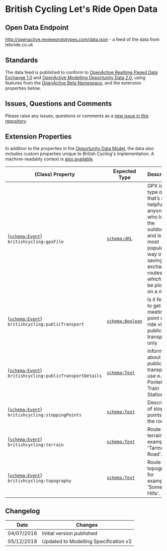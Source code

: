 # British Cycling Let's Ride Open Data

## Open Data Endpoint
http://openactive.reviewprototypes.com/data.json - a feed of the data from letsride.co.uk

## Standards
The data feed is published to conform to [OpenActive Realtime Paged Data Exchange 1.0](https://www.openactive.io/realtime-paged-data-exchange/1.0/) and [OpenActive Modelling Opportunity Data 2.0](https://www.openactive.io/modelling-opportunity-data/), using features from the [OpenActive Beta Namespace](https://www.openactive.io/ns-beta/), and the extension properties below.

## Issues, Questions and Comments
Please raise any issues, questions or comments as a [new issue in this repository](https://github.com/jrlerdorf-openactive/opendata/issues).

## Extension Properties
In addition to the properties in the [Opportunity Data Model](https://www.openactive.io/modelling-opportunity-data/), the data also includes custom properties unique to British Cycling's implementation. A machine-readably context is [also available](http://data.letsride.co.uk/opendata/britishcycling.jsonld).

| (Class) Property    |  Expected Type  | Description                                                         |
|---------------------|-----------------|---------------------------------------------------------------------|
| <a name="gpxFile"></a> ([`schema:Event`](https://schema.org/Event)) <br/>  `britishcycling:gpxFile` | [`schema:URL`](https://schema.org/URL) | GPX is a type of file that’s really helpful to anyone who loves the outdoors, and is the most popular way of saving and exchanging routes which can be plotted on a map. |
| <a name="publicTransport"></a> ([`schema:Event`](https://schema.org/Event)) <br/>  `britishcycling:publicTransport` | [`schema:Boolean`](https://schema.org/Boolean) | Is it feasible to get to the meeting point of this ride via public transport only |
| <a name="publicTransportDetails"></a> ([`schema:Event`](https://schema.org/Event)) <br/>  `britishcycling:publicTransportDetails` | [`schema:Text`](https://schema.org/Text) | Information about public transport to use e.g. Pontefract Train Station. |
| <a name="stoppingPoints"></a> ([`schema:Event`](https://schema.org/Event)) <br/>  `britishcycling:stoppingPoints` | [`schema:Text`](https://schema.org/Text) | Description of stopping points on the route |
| <a name="terrain"></a> ([`schema:Event`](https://schema.org/Event)) <br/>  `britishcycling:terrain` | [`schema:Text`](https://schema.org/Text) | Route terrain, for example, 'Tarmac Road'. |
| <a name="topography"></a> ([`schema:Event`](https://schema.org/Event)) <br/>  `britishcycling:topography` | [`schema:Text`](https://schema.org/Text) | Route topography, for example, 'Some Hills'. |

## Changelog

| Date | Changes |
|---|---|
| 04/07/2016 | Initial version published |
| 05/12/2018 | Updated to Modelling Specification v2 |
